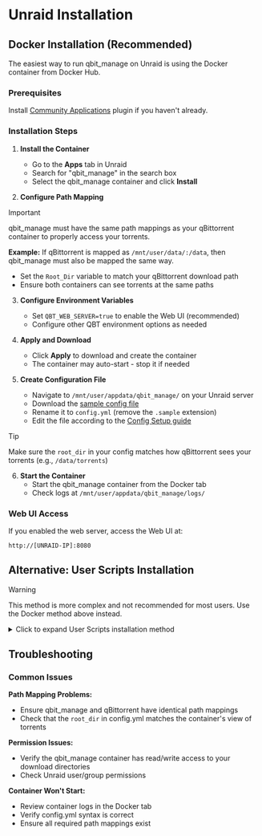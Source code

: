 # Unraid Installation

## Docker Installation (Recommended)

The easiest way to run qbit_manage on Unraid is using the Docker container from Docker Hub.

### Prerequisites

Install [Community Applications](https://forums.unraid.net/topic/38582-plug-in-community-applications/) plugin if you haven't already.

### Installation Steps

1. **Install the Container**
   - Go to the **Apps** tab in Unraid
   - Search for "qbit_manage" in the search box
   - Select the qbit_manage container and click **Install**

2. **Configure Path Mapping**

> [!IMPORTANT]
> qbit_manage must have the same path mappings as your qBittorrent container to properly access your torrents.

   **Example:** If qBittorrent is mapped as `/mnt/user/data/:/data`, then qbit_manage must also be mapped the same way.

   - Set the `Root_Dir` variable to match your qBittorrent download path
   - Ensure both containers can see torrents at the same paths

3. **Configure Environment Variables**
   - Set `QBT_WEB_SERVER=true` to enable the Web UI (recommended)
   - Configure other QBT environment options as needed

4. **Apply and Download**
   - Click **Apply** to download and create the container
   - The container may auto-start - stop it if needed

5. **Create Configuration File**
   - Navigate to `/mnt/user/appdata/qbit_manage/` on your Unraid server
   - Download the [sample config file](https://github.com/StuffAnThings/qbit_manage/blob/master/config/config.yml.sample)
   - Rename it to `config.yml` (remove the `.sample` extension)
   - Edit the file according to the [Config Setup guide](Config-Setup)

 > [!TIP]
 > Make sure the `root_dir` in your config matches how qBittorrent sees your torrents (e.g., `/data/torrents`)

6. **Start the Container**
   - Start the qbit_manage container from the Docker tab
   - Check logs at `/mnt/user/appdata/qbit_manage/logs/`

### Web UI Access

If you enabled the web server, access the Web UI at:
```
http://[UNRAID-IP]:8080
```

## Alternative: User Scripts Installation

> [!WARNING]
> This method is more complex and not recommended for most users. Use the Docker method above instead.

<details>
<summary>Click to expand User Scripts installation method</summary>

### Requirements
- [Nerd Pack](https://forums.unraid.net/topic/35866-unraid-6-nerdpack-cli-tools-iftop-iotop-screen-kbd-etc/) plugin
- Python packages: `python-pip`, `python3`, `python-setuptools`

### Installation
1. Install required Python packages via Nerd Pack
2. Download qbit_manage source to your server (e.g., `/mnt/user/data/scripts/qbit/`)
3. Create a User Script to install requirements:
   ```bash
   #!/bin/bash
   echo "Installing required packages"
   python3 -m pip install /mnt/user/data/scripts/qbit/
   echo "Required packages installed"
   ```
4. Set the script to run "At First Array Start Only"
5. Create another User Script to run qbit_manage:
   ```bash
   #!/bin/bash
   echo "Running qBitTorrent Management"
   python3 /mnt/user/data/scripts/qbit/qbit_manage.py \
     --config-dir /mnt/user/data/scripts/qbit/ \
     --log-file /mnt/user/data/scripts/qbit/activity.log \
     --run
   echo "qBitTorrent Management Completed"
   ```
6. Set a cron schedule (e.g., `*/30 * * * *` for every 30 minutes)

> [!TIP]
> Use `--dry-run` flag first to test your configuration before running live.

</details>

## Troubleshooting

### Common Issues

**Path Mapping Problems:**
- Ensure qbit_manage and qBittorrent have identical path mappings
- Check that the `root_dir` in config.yml matches the container's view of torrents

**Permission Issues:**
- Verify the qbit_manage container has read/write access to your download directories
- Check Unraid user/group permissions

**Container Won't Start:**
- Review container logs in the Docker tab
- Verify config.yml syntax is correct
- Ensure all required path mappings exist
